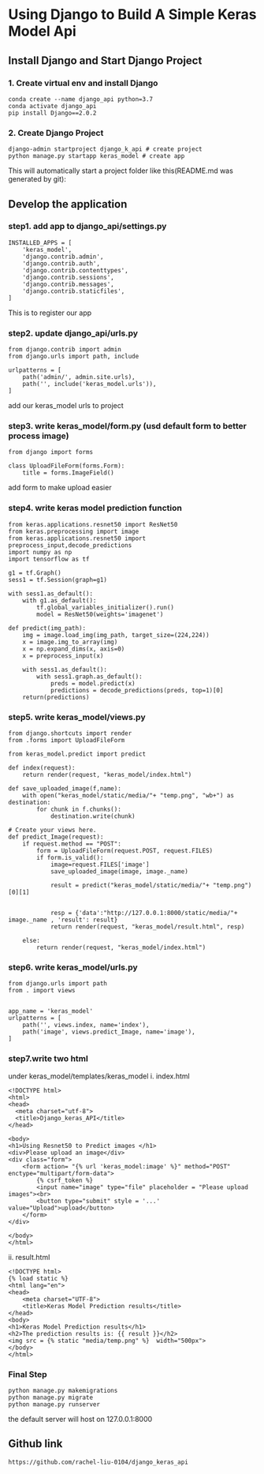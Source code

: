 # Using Django to Build A Simple Keras Model Api 

## Install Django and Start Django Project
### 1. Create virtual env and install Django
```
conda create --name django_api python=3.7
conda activate django_api
pip install Django==2.0.2
```

### 2. Create Django Project
```
django-admin startproject django_k_api # create project
python manage.py startapp keras_model # create app
```
This will automatically start a project folder like this(README.md was generated by git):


## Develop the application
### step1. add app to django_api/settings.py
```
INSTALLED_APPS = [
    'keras_model',
    'django.contrib.admin',
    'django.contrib.auth',
    'django.contrib.contenttypes',
    'django.contrib.sessions',
    'django.contrib.messages',
    'django.contrib.staticfiles',
]

```
This is to register our app

### step2. update django_api/urls.py
```
from django.contrib import admin
from django.urls import path, include

urlpatterns = [
    path('admin/', admin.site.urls),
    path('', include('keras_model.urls')),
]
```
add our keras_model urls to project

### step3. write keras_model/form.py (usd default form to better process image)
```
from django import forms

class UploadFileForm(forms.Form):
    title = forms.ImageField()
```
add form to make upload easier

### step4. write keras model prediction function
```
from keras.applications.resnet50 import ResNet50
from keras.preprocessing import image
from keras.applications.resnet50 import preprocess_input,decode_predictions
import numpy as np
import tensorflow as tf

g1 = tf.Graph()
sess1 = tf.Session(graph=g1)

with sess1.as_default():
    with g1.as_default():
        tf.global_variables_initializer().run()
        model = ResNet50(weights='imagenet')

def predict(img_path):
    img = image.load_img(img_path, target_size=(224,224))
    x = image.img_to_array(img)
    x = np.expand_dims(x, axis=0)
    x = preprocess_input(x)

    with sess1.as_default():
        with sess1.graph.as_default():
            preds = model.predict(x)
            predictions = decode_predictions(preds, top=1)[0]
    return(predictions)
```

### step5. write keras_model/views.py
```
from django.shortcuts import render
from .forms import UploadFileForm

from keras_model.predict import predict

def index(request):
    return render(request, "keras_model/index.html")

def save_uploaded_image(f,name):
    with open("keras_model/static/media/"+ "temp.png", "wb+") as destination:
        for chunk in f.chunks():
            destination.write(chunk)

# Create your views here.
def predict_Image(request):
    if request.method == "POST":
        form = UploadFileForm(request.POST, request.FILES)
        if form.is_valid():
            image=request.FILES['image']
            save_uploaded_image(image, image._name)

            result = predict("keras_model/static/media/"+ "temp.png")[0][1]


            resp = {'data':"http://127.0.0.1:8000/static/media/"+ image._name , 'result': result}
            return render(request, "keras_model/result.html", resp)

    else:
        return render(request, "keras_model/index.html")
```

### step6. write keras_model/urls.py
```
from django.urls import path
from . import views


app_name = 'keras_model'
urlpatterns = [
    path('', views.index, name='index'),
    path('image', views.predict_Image, name='image'),
]
```

### step7.write two html
under keras_model/templates/keras_model
i. index.html
```
<!DOCTYPE html>
<html>
<head>
  <meta charset="utf-8">
  <title>Django_keras_API</title>
</head>

<body>
<h1>Using Resnet50 to Predict images </h1>
<div>Please upload an image</div>
<div class="form">
    <form action= "{% url 'keras_model:image' %}" method="POST" enctype="multipart/form-data">
        {% csrf_token %}
        <input name="image" type="file" placeholder = "Please upload images"><br>
        <button type="submit" style = '...' value="Upload">upload</button>
    </form>
</div>

</body>
</html>
```

ii. result.html
```
<!DOCTYPE html>
{% load static %}
<html lang="en">
<head>
    <meta charset="UTF-8">
    <title>Keras Model Prediction results</title>
</head>
<body>
<h1>Keras Model Prediction results</h1>
<h2>The prediction results is: {{ result }}</h2>
<img src = {% static "media/temp.png" %}  width="500px">
</body>
</html>
```

### Final Step
```
python manage.py makemigrations
python manage.py migrate
python manage.py runserver
```
the default server will host on 127.0.0.1:8000


## Github link
```
https://github.com/rachel-liu-0104/django_keras_api
```
